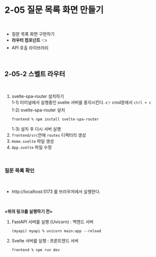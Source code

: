 # 2-05 질문 목록 화면 만들기

<br>

- 질문 목록 화면 구현하기
- **라우터 컴포넌트** 👈
- API 호출 라이브러리

<br>

## 2-05-2 스벨트 라우터

<br>

1. svelte-spa-router 설치하기  
    1-1) 터미널에서 실행중인 svelte 서버를 중지시킨다. 👉 cmd창에서 `ctrl + c`  
    1-2) svelte-spa-router 설치
    ```
    frontend % npm install svelte-spa-router
    ```
    1-3) 설치 후 다시 서버 실행
2. `frontend/src`안에 `routes` 디렉터리 생성
3. `Home.svelte` 파일 생성
4. `App.svelte` 파일 수정

<br>

### 질문 목록 확인

<br>

- http://localhost:5173 를 브라우저에서 실행한다.

<br>

**<위의 링크를 실행하기 전>**

1. FastAPI 서버를 실행 (Uvicorn) : 백엔드 서버
    ```
    (myapi) myapi % uvicorn main:app --reload
    ```
2. Svelte 서버를 실행 : 프론트엔드 서버
    ```
    frontend % npm run dev
    ```